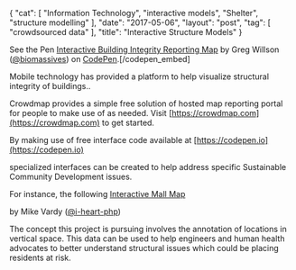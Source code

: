 {
   "cat": [
      "Information Technology",
      "interactive models",
      "Shelter",
      "structure modelling"
   ],
   "date": "2017-05-06",
   "layout": "post",
   "tag": [
      "crowdsourced data"
   ],
   "title": "Interactive Structure Models"
}

See the Pen [Interactive Building Integrity Reporting Map](http://codepen.io/biomassives/pen/gWKpvJ/) by Greg Willson ([@biomassives](http://codepen.io/biomassives)) on [CodePen](http://codepen.io).[/codepen_embed]

Mobile technology has provided a platform to help visualize structural integrity of buildings..</p>
Crowdmap provides a simple free solution of hosted map reporting portal for people to make use of as needed. Visit [https://crowdmap.com](https://crowdmap.com) to get started.

By making use of free interface code available at [https://codepen.io](https://codepen.io)

 specialized interfaces can be created to help address specific Sustainable Community Development issues.

For instance, the following [Interactive Mall Map](http://codepen.io/i-heart-php/pen/greQbY/)

 by Mike Vardy ([@i-heart-php](http://codepen.io/i-heart-php)) 

 The concept this project is pursuing involves the annotation of locations in vertical space. This data can be used to help engineers and human health advocates to better understand structural issues which could be placing residents at risk.</p>